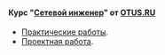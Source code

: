 #### Курс "[Сетевой инженер](https://otus.ru/lessons/setevoy-inzhener/)" от [OTUS.RU](https://otus.ru/)

- [Практические работы](labs/).
- [Проектная работа](final/).
